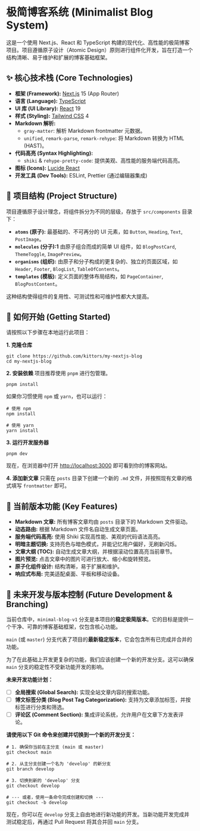 # 极简博客系统 (Minimalist Blog System)

这是一个使用 Next.js、React 和 TypeScript 构建的现代化、高性能的极简博客项目。项目遵循原子设计（Atomic Design）原则进行组件化开发，旨在打造一个结构清晰、易于维护和扩展的博客基础框架。

## ✨ 核心技术栈 (Core Technologies)

- **框架 (Framework):** [Next.js](https://nextjs.org/ 'null') 15 (App Router)
- **语言 (Language):** [TypeScript](https://www.typescriptlang.org/ 'null')
- **UI 库 (UI Library):** [React](https://react.dev/ 'null') 19
- **样式 (Styling):** [Tailwind CSS](https://tailwindcss.com/ 'null') 4
- **Markdown 解析:**
  - `gray-matter`: 解析 Markdown frontmatter 元数据。
  - `unified`, `remark-parse`, `remark-rehype`: 将 Markdown 转换为 HTML (HAST)。
- **代码高亮 (Syntax Highlighting):**
  - `shiki` & `rehype-pretty-code`: 提供美观、高性能的服务端代码高亮。
- **图标 (Icons):** [Lucide React](https://lucide.dev/ 'null')
- **开发工具 (Dev Tools):** ESLint, Prettier (通过编辑器集成)

## 📂 项目结构 (Project Structure)

项目遵循原子设计理念，将组件拆分为不同的层级，存放于 `src/components` 目录下：

- **`atoms` (原子):** 最基础的、不可再分的 UI 元素，如 `Button`, `Heading`, `Text`, `PostImage`。
- **`molecules` (分子):1** 由原子组合而成的简单 UI 组件，如 `BlogPostCard`, `ThemeToggle`, `ImagePreview`。
- **`organisms` (组织):** 由原子和分子构成的更复杂的、独立的页面区域，如 `Header`, `Footer`, `BlogList`, `TableOfContents`。
- **`templates` (模板):** 定义页面的整体布局结构，如 `PageContainer`, `BlogPostContent`。

这种结构使得组件的复用性、可测试性和可维护性都大大提高。

## 🚀 如何开始 (Getting Started)

请按照以下步骤在本地运行此项目：

**1. 克隆仓库**

```
git clone https://github.com/kittors/my-nextjs-blog
cd my-nextjs-blog

```

**2. 安装依赖** 项目推荐使用 `pnpm` 进行包管理。

```
pnpm install

```

如果你习惯使用 `npm` 或 `yarn`，也可以运行：

```
# 使用 npm
npm install

# 使用 yarn
yarn install

```

**3. 运行开发服务器**

```
pnpm dev

```

现在，在浏览器中打开 [http://localhost:3000](https://www.google.com/search?q=http://localhost:3000 'null') 即可看到你的博客网站。

**4. 添加新文章** 只需在 `posts` 目录下创建一个新的 `.md` 文件，并按照现有文章的格式填写 `frontmatter` 即可。

## 🌟 当前版本功能 (Key Features)

- **Markdown 文章:** 所有博客文章均由 `posts` 目录下的 Markdown 文件驱动。
- **动态路由:** 根据 Markdown 文件名自动生成文章页面。
- **服务端代码高亮:** 使用 Shiki 实现高性能、美观的代码语法高亮。
- **明暗主题切换:** 支持亮色与暗色模式，并能记忆用户偏好，无刷新闪烁。
- **文章大纲 (TOC):** 自动生成文章大纲，并根据滚动位置高亮当前章节。
- **图片预览:** 点击文章中的图片可进行放大、缩小和旋转预览。
- **原子化组件设计:** 结构清晰，易于扩展和维护。
- **响应式布局:** 完美适配桌面、平板和移动设备。

## 🌱 未来开发与版本控制 (Future Development & Branching)

当前仓库中，`minimal-blog-v1` 分支是本项目的**稳定极简版本**。它的目标是提供一个干净、可靠的博客基础框架，仅包含核心功能。

`main` (或 `master`) 分支代表了项目的**最新稳定版本**，它会包含所有已完成并合并的功能。

为了在此基础上开发更复杂的功能，我们应该创建一个新的开发分支。这可以确保 `main` 分支的稳定性不受新功能开发的影响。

**未来开发功能计划：**

- [ ] **全局搜索 (Global Search):** 实现全站文章内容的搜索功能。
- [ ] **博文标签分类 (Blog Post Tag Categorization):** 支持为文章添加标签，并按标签进行分类和筛选。
- [ ] **评论区 (Comment Section):** 集成评论系统，允许用户在文章下方发表评论。

**请使用以下 Git 命令来创建并切换到一个新的开发分支：**

```
# 1. 确保你当前在主分支 (main 或 master)
git checkout main

# 2. 从主分支创建一个名为 'develop' 的新分支
git branch develop

# 3. 切换到新的 'develop' 分支
git checkout develop

# --- 或者，使用一条命令完成创建和切换 ---
git checkout -b develop

```

现在，你可以在 `develop` 分支上自由地进行新功能的开发。当新功能开发完成并测试稳定后，再通过 Pull Request 将其合并回 `main` 分支。
